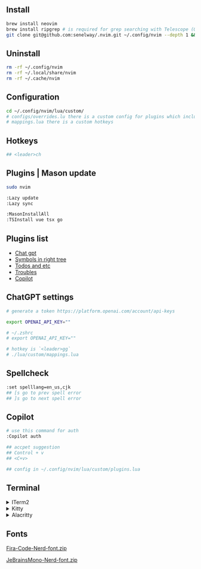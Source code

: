 ## Install

```sh
brew install neovim
brew install ripgrep # is required for grep searching with Telescope (OPTIONAL).
git clone git@github.com:senelway/.nvim.git ~/.config/nvim --depth 1 && nvim
```

## Uninstall

```sh
rm -rf ~/.config/nvim
rm -rf ~/.local/share/nvim
rm -rf ~/.cache/nvim
```

## Configuration

```sh
cd ~/.config/nvim/lua/custom/
# configs/overrides.lu there is a custom config for plugins which includes in configs/plugins.lua
# mappings.lua there is a custom hotkeys
```

## Hotkeys

```sh
## <leader>ch
```

## Plugins | Mason update

```sh
sudo nvim

:Lazy update
:Lazy sync

:MasonInstallAll
:TSInstall vue tsx go
```

## Plugins list

- [Chat gpt](https://github.com/jackMort/ChatGPT.nvim)
- [Symbols in right tree](https://github.com/simrat39/symbols-outline.nvim)
- [Todos and etc](https://github.com/folke/todo-comments.nvim)
- [Troubles](https://github.com/folke/trouble.nvim)
- [Copilot](https://github.com/zbirenbaum/copilot.lua)

## ChatGPT settings

```sh
# generate a token https://platform.openai.com/account/api-keys

export OPENAI_API_KEY=""

# ~/.zshrc
# export OPENAI_API_KEY=""

# hotkey is `<leader>gg`
# ./lua/custom/mappings.lua
```

## Spellcheck

```sh
:set spelllang=en_us,cjk
## [s go to prev spell error
## ]s go to next spell error
```

## Copilot

```sh
# use this command for auth
:Copilot auth

## accpet suggestion
## Control + v
## <C+v>

## config in ~/.config/nvim/lua/custom/plugins.lua
```

## Terminal

<details>
  <summary>ITerm2</summary>

> we could not recommend to use iterm2, better to use [kitty](https://github.com/kovidgoyal/kitty) or [alacritty](https://github.com/alacritty/alacritty) instead

```sh
## color preset for iterm (better with recats theme in neovim)
## https://github.com/catppuccin/iterm/blob/main/colors/catppuccin-mocha.itermcolors
```

</details>
<details>
  <summary>Kitty</summary>

~/.config/kitty/kitty.conf

```sh
font_family JetBrainsMono Nerd Font
font_size 12.0

# https://github.com/kovidgoyal/kitty/blob/master/nerd-fonts-glyphs.txt
cursor #00ffcb
cursor_text_color #000002
tab_bar_min_tabs            1
tab_bar_edge                bottom
tab_bar_style               powerline
tab_powerline_style         slanted
tab_title_template          {title}{' :{}:'.format(num_windows) if num_windows > 1 else ''}
font_features FiraCode-Retina +cv02 +cv05 +cv09 +cv14 +ss04 +cv16 +cv31 +cv25 +cv26 +cv32 +cv28 +ss10 +zero +onum

map cmd+enter toggle_fullscreen
map cmd+d new_window
```

[~/.config/kitty/theme.conf](https://github.com/catppuccin/kitty/blob/main/themes/mocha.conf)

</details>

<details>
  <summary>Alacritty</summary>

~/.config/alacritty/alacritty.yml

```yml
import:
  - ~/.config/alacritty/catppuccin/catppuccin-mocha.yml
font:
  normal:
    family: "FiraCode Nerd Font"
    style: "Light"
  bold:
    family: "FiraCode Nerd Font"
    style: "Regular"
  #normal:
  #  family: "JetBrainsMono Nerd Font"
  #  style: "ExtraLight"
  #italic:
  #  family: "JetBrainsMono Nerd Font"
    style: "ExtraLight italic"
  #bold:
  #  family: "JetBrainsMono Nerd Font"
    style: "Light"
  #bold_italic:
  #  family: "JetBrainsMono Nerd Font"
  #  style: "Light italic"
  offset:
    x: 0
    y: 5

  size: 11.0

# better font view
# defaults -currentHost write -g AppleFontSmoothing -int 0
#
custom_cursor_colors: true

window:
  decorations: buttonless
  dynamic_padding: false

colors:
  cursor:
    text: "#1E1E2E"
    cursor: "#00ffcb"

key_bindings:
  - { key: V,        mods: Command,       action: Paste                        }
  - { key: C,        mods: Command,       action: Copy                         }
  - { key: Return,   mods: Command,       action: ToggleFullscreen             }
```

[~/.config/alacritty/catppuccin](https://github.com/catppuccin/alacritty)

</details>

## Fonts

[Fira-Code-Nerd-font.zip](https://github.com/recats/neovim-nvchad/files/11148957/fira-code.zip)

[JeBrainsMono-Nerd-font.zip](https://github.com/recats/neovim-nvchad/files/11135856/JeBrainsMono-Nord-font.zip)
